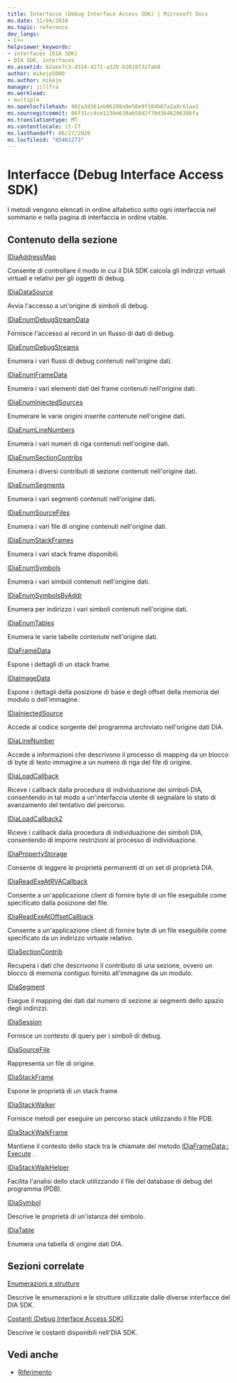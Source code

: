 ```yaml
---
title: Interfacce (Debug Interface Access SDK) | Microsoft Docs
ms.date: 11/04/2016
ms.topic: reference
dev_langs:
- C++
helpviewer_keywords:
- interfaces [DIA SDK]
- DIA SDK, interfaces
ms.assetid: 62aee7c3-d314-4272-a32b-b2818f32fab8
author: mikejo5000
ms.author: mikejo
manager: jillfra
ms.workload:
- multiple
ms.openlocfilehash: 902a3d361eb06288a0e50e9f384b67a2a8c61aa1
ms.sourcegitcommit: 66f31cc4ce1236e638ab58d2f70d3646206386fa
ms.translationtype: MT
ms.contentlocale: it-IT
ms.lasthandoff: 06/27/2020
ms.locfileid: "85461273"
---
```

# <a name="interfaces-debug-interface-access-sdk"></a>Interfacce (Debug Interface Access SDK)
I metodi vengono elencati in ordine alfabetico sotto ogni interfaccia nel sommario e nella pagina di interfaccia in ordine vtable.

## <a name="in-this-section"></a>Contenuto della sezione

[IDiaAddressMap](../../debugger/debug-interface-access/idiaaddressmap.md)

Consente di controllare il modo in cui il DIA SDK calcola gli indirizzi virtuali virtuali e relativi per gli oggetti di debug.

[IDiaDataSource](../../debugger/debug-interface-access/idiadatasource.md)

Avvia l'accesso a un'origine di simboli di debug.

[IDiaEnumDebugStreamData](../../debugger/debug-interface-access/idiaenumdebugstreamdata.md)

Fornisce l'accesso ai record in un flusso di dati di debug.

[IDiaEnumDebugStreams](../../debugger/debug-interface-access/idiaenumdebugstreams.md)

Enumera i vari flussi di debug contenuti nell'origine dati.

[IDiaEnumFrameData](../../debugger/debug-interface-access/idiaenumframedata.md)

Enumera i vari elementi dati del frame contenuti nell'origine dati.

[IDiaEnumInjectedSources](../../debugger/debug-interface-access/idiaenuminjectedsources.md)

Enumerare le varie origini inserite contenute nell'origine dati.

[IDiaEnumLineNumbers](../../debugger/debug-interface-access/idiaenumlinenumbers.md)

Enumera i vari numeri di riga contenuti nell'origine dati.

[IDiaEnumSectionContribs](../../debugger/debug-interface-access/idiaenumsectioncontribs.md)

Enumera i diversi contributi di sezione contenuti nell'origine dati.

[IDiaEnumSegments](../../debugger/debug-interface-access/idiaenumsegments.md)

Enumera i vari segmenti contenuti nell'origine dati.

[IDiaEnumSourceFiles](../../debugger/debug-interface-access/idiaenumsourcefiles.md)

Enumera i vari file di origine contenuti nell'origine dati.

[IDiaEnumStackFrames](../../debugger/debug-interface-access/idiaenumstackframes.md)

Enumera i vari stack frame disponibili.

[IDiaEnumSymbols](../../debugger/debug-interface-access/idiaenumsymbols.md)

Enumera i vari simboli contenuti nell'origine dati.

[IDiaEnumSymbolsByAddr](../../debugger/debug-interface-access/idiaenumsymbolsbyaddr.md)

Enumera per indirizzo i vari simboli contenuti nell'origine dati.

[IDiaEnumTables](../../debugger/debug-interface-access/idiaenumtables.md)

Enumera le varie tabelle contenute nell'origine dati.

[IDiaFrameData](../../debugger/debug-interface-access/idiaframedata.md)

Espone i dettagli di un stack frame.

[IDiaImageData](../../debugger/debug-interface-access/idiaimagedata.md)

Espone i dettagli della posizione di base e degli offset della memoria del modulo o dell'immagine.

[IDiaInjectedSource](../../debugger/debug-interface-access/idiainjectedsource.md)

Accede al codice sorgente del programma archiviato nell'origine dati DIA.

[IDiaLineNumber](../../debugger/debug-interface-access/idialinenumber.md)

Accede a informazioni che descrivono il processo di mapping da un blocco di byte di testo immagine a un numero di riga del file di origine.

[IDiaLoadCallback](../../debugger/debug-interface-access/idialoadcallback.md)

Riceve i callback dalla procedura di individuazione dei simboli DIA, consentendo in tal modo a un'interfaccia utente di segnalare lo stato di avanzamento del tentativo del percorso.

[IDiaLoadCallback2](../../debugger/debug-interface-access/idialoadcallback2.md)

Riceve i callback dalla procedura di individuazione dei simboli DIA, consentendo di imporre restrizioni al processo di individuazione.

[IDiaPropertyStorage](../../debugger/debug-interface-access/idiapropertystorage.md)

Consente di leggere le proprietà permanenti di un set di proprietà DIA.

[IDiaReadExeAtRVACallback](../../debugger/debug-interface-access/idiareadexeatrvacallback.md)

Consente a un'applicazione client di fornire byte di un file eseguibile come specificato dalla posizione del file.

[IDiaReadExeAtOffsetCallback](../../debugger/debug-interface-access/idiareadexeatoffsetcallback.md)

Consente a un'applicazione client di fornire byte di un file eseguibile come specificato da un indirizzo virtuale relativo.

[IDiaSectionContrib](../../debugger/debug-interface-access/idiasectioncontrib.md)

Recupera i dati che descrivono il contributo di una sezione, ovvero un blocco di memoria contiguo fornito all'immagine da un modulo.

[IDiaSegment](../../debugger/debug-interface-access/idiasegment.md)

Esegue il mapping dei dati dal numero di sezione ai segmenti dello spazio degli indirizzi.

[IDiaSession](../../debugger/debug-interface-access/idiasession.md)

Fornisce un contesto di query per i simboli di debug.

[IDiaSourceFile](../../debugger/debug-interface-access/idiasourcefile.md)

Rappresenta un file di origine.

[IDiaStackFrame](../../debugger/debug-interface-access/idiastackframe.md)

Espone le proprietà di un stack frame.

[IDiaStackWalker](../../debugger/debug-interface-access/idiastackwalker.md)

Fornisce metodi per eseguire un percorso stack utilizzando il file PDB.

[IDiaStackWalkFrame](../../debugger/debug-interface-access/idiastackwalkframe.md)

Mantiene il contesto dello stack tra le chiamate del metodo [IDiaFrameData:: Execute](../../debugger/debug-interface-access/idiaframedata-execute.md) .

[IDiaStackWalkHelper](../../debugger/debug-interface-access/idiastackwalkhelper.md)

Facilita l'analisi dello stack utilizzando il file del database di debug del programma (PDB).

[IDiaSymbol](../../debugger/debug-interface-access/idiasymbol.md)

Descrive le proprietà di un'istanza del simbolo.

[IDiaTable](../../debugger/debug-interface-access/idiatable.md)

Enumera una tabella di origine dati DIA.

## <a name="related-sections"></a>Sezioni correlate
[Enumerazioni e strutture](../../debugger/debug-interface-access/enumerations-and-structures.md)

Descrive le enumerazioni e le strutture utilizzate dalle diverse interfacce del DIA SDK.

[Costanti (Debug Interface Access SDK)](../../debugger/debug-interface-access/constants-debug-interface-access-sdk.md)

Descrive le costanti disponibili nell'DIA SDK.

## <a name="see-also"></a>Vedi anche

- [Riferimento](../../debugger/debug-interface-access/debug-interface-access-sdk-reference.md)